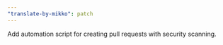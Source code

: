 ```yaml
---
"translate-by-mikko": patch
---
```


Add automation script for creating pull requests with security scanning.
